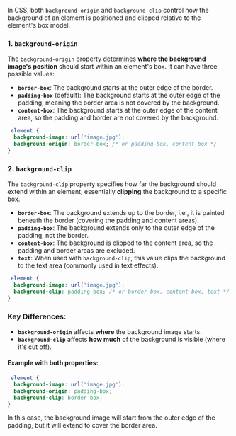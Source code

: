 



In CSS, both `background-origin` and `background-clip` control how the background of an element is positioned and clipped relative to the element's box model.

### 1. **`background-origin`**
The `background-origin` property determines **where the background image's position** should start within an element's box. It can have three possible values:

- **`border-box`**: The background starts at the outer edge of the border.
- **`padding-box`** (default): The background starts at the outer edge of the padding, meaning the border area is not covered by the background.
- **`content-box`**: The background starts at the outer edge of the content area, so the padding and border are not covered by the background.

```css
.element {
  background-image: url('image.jpg');
  background-origin: border-box; /* or padding-box, content-box */
}
```

### 2. **`background-clip`**
The `background-clip` property specifies how far the background should extend within an element, essentially **clipping** the background to a specific box.

- **`border-box`**: The background extends up to the border, i.e., it is painted beneath the border (covering the padding and content areas).
- **`padding-box`**: The background extends only to the outer edge of the padding, not the border.
- **`content-box`**: The background is clipped to the content area, so the padding and border areas are excluded.
- **`text`**: When used with `background-clip`, this value clips the background to the text area (commonly used in text effects).

```css
.element {
  background-image: url('image.jpg');
  background-clip: padding-box; /* or border-box, content-box, text */
}
```

### Key Differences:
- **`background-origin`** affects **where** the background image starts.
- **`background-clip`** affects **how much** of the background is visible (where it's cut off).

#### Example with both properties:
```css
.element {
  background-image: url('image.jpg');
  background-origin: padding-box;
  background-clip: border-box;
}
```

In this case, the background image will start from the outer edge of the padding, but it will extend to cover the border area.